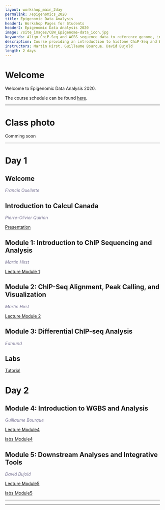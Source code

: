 ```yaml
---
layout: workshop_main_2day
permalink: /epigenomics_2020
title: Epigenomic Data Analysis
header1: Workshop Pages for Students
header2: Epigenomic Data Analysis 2020
image: /site_images/CBW_Epigenome-data_icon.jpg
keywords: Align ChiP-Seq and WGBS sequence data to reference genome, integrative tools for epigenomic data sets
description: Course providing an introduction to histone ChiP-Seq and WGBS data analysis followed by integrated tutorials demonstrating the use of open source ChiP-Seq and WGBS analysis packages. 
instructors: Martin Hirst, Guillaume Bourque, David Bujold
length: 2 days
---
```


# Welcome <a id="welcome"></a>

Welcome to Epigenomic Data Analysis 2020.  

The course schedule can be found [here](https://bioinformaticsdotca.github.io/Epigenomics_2020_schedule).


***

# Class photo

Comming soon

***

# Day 1 <a id="day1"></a>

##  Welcome <a id="welcome"></a>

  *<font color="#827e9c">Francis Ouellette </font>* 
  
##  Introduction to Calcul Canada <a id="welcome"></a>

  *<font color="#827e9c">Pierre-Olivier Quirion</font>* 

   [Presentation]( https://tinyurl.com/cbwcq0709)

##  Module 1: Introduction to ChIP Sequencing and Analysis <a id="module_1"></a>

  *<font color="#827e9c">Martin Hirst</font>*
  
  [Lecture Module 1](https://drive.google.com/file/d/1LjxVNx0hku13W9CbvJctG-_oVrRbWcZo/view?usp=sharing)  
    
  
##  Module 2: ChIP-Seq Alignment, Peak Calling, and Visualization <a id="module_2"></a>

  *<font color="#827e9c">Martin Hirst</font>*
  
  [Lecture Module 2](https://drive.google.com/file/d/1yxaGUEh4up81AJITpJ8e6mRrSJlAw4Uc/view?usp=sharing)   
  
##  Module 3: Differential ChIP-seq Analysis <a id="module_3"></a> 

*<font color="#827e9c"> Edmund </font>*
 

## Labs

[Tutorial](https://drive.google.com/file/d/1ryxRfm5c-ChsWSsWrHP52ZSqKtZtrodA/view?usp=sharing)  


# Day 2 <a id="day2"></a>

##  Module 4: Introduction to WGBS and Analysis <a id="module_3"></a>

  *<font color="#827e9c">Guillaume Bourque</font>*
  
[Lecture Module4](https://drive.google.com/file/d/1GPQ_fzp5uxC85LPr1oLyYazLu9FFzKs6/view?usp=sharing)
 
[labs Module4](https://bioinformaticsdotca.github.io//epi2020_module4_lab)
 


##  Module 5: Downstream Analyses and Integrative Tools <a id="module_4"></a>

  *<font color="#827e9c">David Bujold</font>*
  
[Lecture Module5](https://drive.google.com/file/d/155C6swJH858JkmY4ILlC8hOkAKAAv6fe/view?usp=sharing)

[labs Module5](https://bioinformaticsdotca.github.io//epi2020_module5_lab)

***



***
